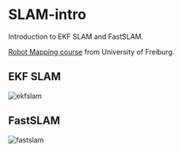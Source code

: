 # SLAM-intro
Introduction to EKF SLAM and FastSLAM.

[Robot Mapping course](http://ais.informatik.uni-freiburg.de/teaching/ws20/mapping/) from University of Freiburg.

## EKF SLAM
![ekfslam](https://github.com/donghao51/SLAM-intro/blob/main/ekf_slam/ekfslam.gif)
## FastSLAM
![fastslam](https://github.com/donghao51/SLAM-intro/blob/main/fastslam/fastslam.gif)
